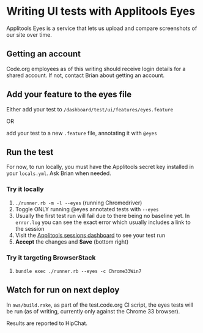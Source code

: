 # Writing UI tests with Applitools Eyes

Applitools Eyes is a service that lets us upload and compare screenshots of our site over time.

## Getting an account

Code.org employees as of this writing should receive login details for a shared account. If not, contact Brian about getting an account.

## Add your feature to the eyes file

Either add your test to `/dashboard/test/ui/features/eyes.feature`

OR

add your test to a new `.feature` file, annotating it with `@eyes`

## Run the test

For now, to run locally, you must have the Applitools secret key installed in your `locals.yml`. Ask Brian when needed.

### Try it locally

1. `./runner.rb -m -l --eyes` (running Chromedriver)
  1. Toggle ONLY running @eyes annotated tests with `--eyes`
  1. Usually the first test run will fail due to there being no baseline yet. In `error.log` you can see the exact error which usually includes a link to the session
1. Visit the [Applitools sessions dashboard](https://eyes.applitools.com/app/sessions/) to see your test run
  1. **Accept** the changes and **Save** (bottom right)

### Try it targeting BrowserStack

1. `bundle exec ./runner.rb --eyes -c Chrome33Win7`

## Watch for run on next deploy

In `aws/build.rake`, as part of the test.code.org CI script, the eyes tests will be run (as of writing, currently only against the Chrome 33 browser).

Results are reported to HipChat.
